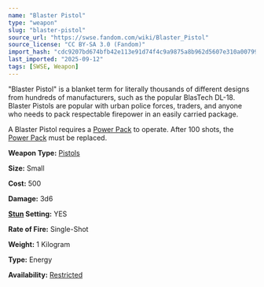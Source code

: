 ```yaml
---
name: "Blaster Pistol"
type: "weapon"
slug: "blaster-pistol"
source_url: "https://swse.fandom.com/wiki/Blaster_Pistol"
source_license: "CC BY-SA 3.0 (Fandom)"
import_hash: "cdc9207bd674bfb42e113e91d74f4c9a9875a8b962d5607e310a00799fbf5330"
last_imported: "2025-09-12"
tags: [SWSE, Weapon]
---
```

"Blaster Pistol" is a blanket term for literally thousands of different designs from hundreds of manufacturers, such as the popular BlasTech DL-18. Blaster Pistols are popular with urban police forces, traders, and anyone who needs to pack respectable firepower in an easily carried package.

A Blaster Pistol requires a [Power Pack](https://swse.fandom.com/wiki/Power_Pack) to operate. After 100 shots, the [Power Pack](https://swse.fandom.com/wiki/Power_Pack) must be replaced.

**Weapon Type:** [Pistols](https://swse.fandom.com/wiki/Pistols)

**Size:** Small

**Cost:** 500

**Damage:** 3d6

**[Stun](https://swse.fandom.com/wiki/Stun) Setting:** YES

**Rate of Fire:** Single-Shot

**Weight:** 1 Kilogram

**Type:** Energy

**Availability:** [Restricted](https://swse.fandom.com/wiki/Restricted)